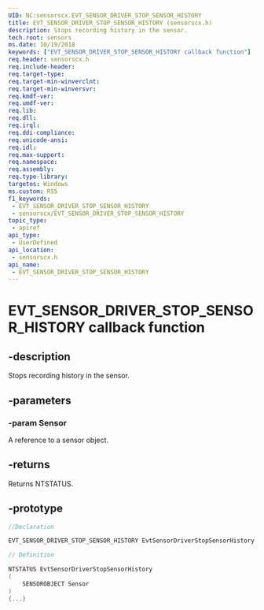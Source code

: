 ```yaml
---
UID: NC:sensorscx.EVT_SENSOR_DRIVER_STOP_SENSOR_HISTORY
title: EVT_SENSOR_DRIVER_STOP_SENSOR_HISTORY (sensorscx.h)
description: Stops recording history in the sensor.
tech.root: sensors
ms.date: 10/19/2018
keywords: ["EVT_SENSOR_DRIVER_STOP_SENSOR_HISTORY callback function"]
req.header: sensorscx.h
req.include-header: 
req.target-type: 
req.target-min-winverclnt: 
req.target-min-winversvr: 
req.kmdf-ver: 
req.umdf-ver: 
req.lib: 
req.dll: 
req.irql: 
req.ddi-compliance: 
req.unicode-ansi: 
req.idl: 
req.max-support: 
req.namespace: 
req.assembly: 
req.type-library: 
targetos: Windows
ms.custom: RS5
f1_keywords:
 - EVT_SENSOR_DRIVER_STOP_SENSOR_HISTORY
 - sensorscx/EVT_SENSOR_DRIVER_STOP_SENSOR_HISTORY
topic_type:
 - apiref
api_type:
 - UserDefined
api_location:
 - sensorscx.h
api_name:
 - EVT_SENSOR_DRIVER_STOP_SENSOR_HISTORY
---
```


# EVT_SENSOR_DRIVER_STOP_SENSOR_HISTORY callback function


## -description

Stops recording history in the sensor.

## -parameters

### -param Sensor

A reference to a sensor object.

## -returns

Returns NTSTATUS.

## -prototype

```cpp
//Declaration

EVT_SENSOR_DRIVER_STOP_SENSOR_HISTORY EvtSensorDriverStopSensorHistory; 

// Definition

NTSTATUS EvtSensorDriverStopSensorHistory 
(
	SENSOROBJECT Sensor
)
{...}

```

